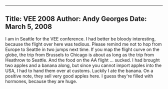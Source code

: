 -----
Title:  VEE 2008
Author: Andy Georges
Date: March 5, 2008
-----







I am in Seattle for the VEE conference. I had better be bloody
interesting, because the flight over here was tedious. Please remind me
not to hop from Europe to Seattle in two jumps next time. If you map the
flight curve on the globe, the trip from Brussels to Chicago is about as
long as the trip from Heathrow to Seattle. And the food on the AA flight
... sucked. I had brought two apples and a banana along, but since you
cannot import apples into the USA, I had to hand them over at customs.
Luckily I ate the banana. On a positive note, they sell very good apples
here. I guess they're filled with hormones, because they are huge.




